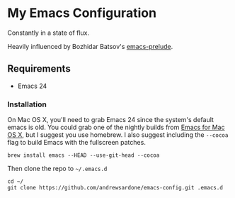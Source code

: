 # My Emacs Configuration

Constantly in a state of flux.

Heavily influenced by Bozhidar Batsov's [emacs-prelude](https://github.com/bbatsov/emacs-prelude).

## Requirements

- Emacs 24

### Installation

On Mac OS X, you'll need to grab Emacs 24 since the system's default emacs is old. You could grab one of the nightly builds from [Emacs for Mac OS X](http://emacsformacosx.com/), but I suggest you use homebrew. I also suggest including the `--cocoa` flag to build Emacs with the fullscreen patches.

    brew install emacs --HEAD --use-git-head --cocoa

Then clone the repo to `~/.emacs.d`

    cd ~/
    git clone https://github.com/andrewsardone/emacs-config.git .emacs.d
